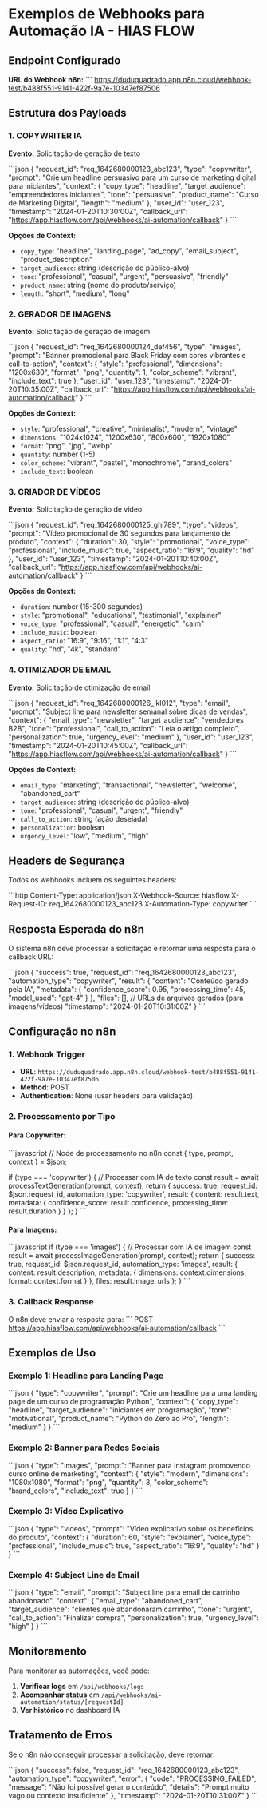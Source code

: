 # Exemplos de Webhooks para Automação IA - HIAS FLOW

## Endpoint Configurado

**URL do Webhook n8n:**
\`\`\`
https://duduquadrado.app.n8n.cloud/webhook-test/b488f551-9141-422f-9a7e-10347ef87506
\`\`\`

## Estrutura dos Payloads

### 1. COPYWRITER IA

**Evento:** Solicitação de geração de texto

\`\`\`json
{
  "request_id": "req_1642680000123_abc123",
  "type": "copywriter",
  "prompt": "Crie um headline persuasivo para um curso de marketing digital para iniciantes",
  "context": {
    "copy_type": "headline",
    "target_audience": "empreendedores iniciantes",
    "tone": "persuasive",
    "product_name": "Curso de Marketing Digital",
    "length": "medium"
  },
  "user_id": "user_123",
  "timestamp": "2024-01-20T10:30:00Z",
  "callback_url": "https://app.hiasflow.com/api/webhooks/ai-automation/callback"
}
\`\`\`

**Opções de Context:**
- `copy_type`: "headline", "landing_page", "ad_copy", "email_subject", "product_description"
- `target_audience`: string (descrição do público-alvo)
- `tone`: "professional", "casual", "urgent", "persuasive", "friendly"
- `product_name`: string (nome do produto/serviço)
- `length`: "short", "medium", "long"

### 2. GERADOR DE IMAGENS

**Evento:** Solicitação de geração de imagem

\`\`\`json
{
  "request_id": "req_1642680000124_def456",
  "type": "images",
  "prompt": "Banner promocional para Black Friday com cores vibrantes e call-to-action",
  "context": {
    "style": "professional",
    "dimensions": "1200x630",
    "format": "png",
    "quantity": 1,
    "color_scheme": "vibrant",
    "include_text": true
  },
  "user_id": "user_123",
  "timestamp": "2024-01-20T10:35:00Z",
  "callback_url": "https://app.hiasflow.com/api/webhooks/ai-automation/callback"
}
\`\`\`

**Opções de Context:**
- `style`: "professional", "creative", "minimalist", "modern", "vintage"
- `dimensions`: "1024x1024", "1200x630", "800x600", "1920x1080"
- `format`: "png", "jpg", "webp"
- `quantity`: number (1-5)
- `color_scheme`: "vibrant", "pastel", "monochrome", "brand_colors"
- `include_text`: boolean

### 3. CRIADOR DE VÍDEOS

**Evento:** Solicitação de geração de vídeo

\`\`\`json
{
  "request_id": "req_1642680000125_ghi789",
  "type": "videos",
  "prompt": "Vídeo promocional de 30 segundos para lançamento de produto",
  "context": {
    "duration": 30,
    "style": "promotional",
    "voice_type": "professional",
    "include_music": true,
    "aspect_ratio": "16:9",
    "quality": "hd"
  },
  "user_id": "user_123",
  "timestamp": "2024-01-20T10:40:00Z",
  "callback_url": "https://app.hiasflow.com/api/webhooks/ai-automation/callback"
}
\`\`\`

**Opções de Context:**
- `duration`: number (15-300 segundos)
- `style`: "promotional", "educational", "testimonial", "explainer"
- `voice_type`: "professional", "casual", "energetic", "calm"
- `include_music`: boolean
- `aspect_ratio`: "16:9", "9:16", "1:1", "4:3"
- `quality`: "hd", "4k", "standard"

### 4. OTIMIZADOR DE EMAIL

**Evento:** Solicitação de otimização de email

\`\`\`json
{
  "request_id": "req_1642680000126_jkl012",
  "type": "email",
  "prompt": "Subject line para newsletter semanal sobre dicas de vendas",
  "context": {
    "email_type": "newsletter",
    "target_audience": "vendedores B2B",
    "tone": "professional",
    "call_to_action": "Leia o artigo completo",
    "personalization": true,
    "urgency_level": "medium"
  },
  "user_id": "user_123",
  "timestamp": "2024-01-20T10:45:00Z",
  "callback_url": "https://app.hiasflow.com/api/webhooks/ai-automation/callback"
}
\`\`\`

**Opções de Context:**
- `email_type`: "marketing", "transactional", "newsletter", "welcome", "abandoned_cart"
- `target_audience`: string (descrição do público-alvo)
- `tone`: "professional", "casual", "urgent", "friendly"
- `call_to_action`: string (ação desejada)
- `personalization`: boolean
- `urgency_level`: "low", "medium", "high"

## Headers de Segurança

Todos os webhooks incluem os seguintes headers:

\`\`\`http
Content-Type: application/json
X-Webhook-Source: hiasflow
X-Request-ID: req_1642680000123_abc123
X-Automation-Type: copywriter
\`\`\`

## Resposta Esperada do n8n

O sistema n8n deve processar a solicitação e retornar uma resposta para o callback URL:

\`\`\`json
{
  "success": true,
  "request_id": "req_1642680000123_abc123",
  "automation_type": "copywriter",
  "result": {
    "content": "Conteúdo gerado pela IA",
    "metadata": {
      "confidence_score": 0.95,
      "processing_time": 45,
      "model_used": "gpt-4"
    }
  },
  "files": [], // URLs de arquivos gerados (para imagens/vídeos)
  "timestamp": "2024-01-20T10:31:00Z"
}
\`\`\`

## Configuração no n8n

### 1. Webhook Trigger
- **URL**: `https://duduquadrado.app.n8n.cloud/webhook-test/b488f551-9141-422f-9a7e-10347ef87506`
- **Method**: POST
- **Authentication**: None (usar headers para validação)

### 2. Processamento por Tipo

#### Para Copywriter:
\`\`\`javascript
// Node de processamento no n8n
const { type, prompt, context } = $json;

if (type === 'copywriter') {
  // Processar com IA de texto
  const result = await processTextGeneration(prompt, context);
  return {
    success: true,
    request_id: $json.request_id,
    automation_type: 'copywriter',
    result: {
      content: result.text,
      metadata: {
        confidence_score: result.confidence,
        processing_time: result.duration
      }
    }
  };
}
\`\`\`

#### Para Imagens:
\`\`\`javascript
if (type === 'images') {
  // Processar com IA de imagem
  const result = await processImageGeneration(prompt, context);
  return {
    success: true,
    request_id: $json.request_id,
    automation_type: 'images',
    result: {
      content: result.description,
      metadata: {
        dimensions: context.dimensions,
        format: context.format
      }
    },
    files: result.image_urls
  };
}
\`\`\`

### 3. Callback Response
O n8n deve enviar a resposta para:
\`\`\`
POST https://app.hiasflow.com/api/webhooks/ai-automation/callback
\`\`\`

## Exemplos de Uso

### Exemplo 1: Headline para Landing Page
\`\`\`json
{
  "type": "copywriter",
  "prompt": "Crie um headline para uma landing page de um curso de programação Python",
  "context": {
    "copy_type": "headline",
    "target_audience": "iniciantes em programação",
    "tone": "motivational",
    "product_name": "Python do Zero ao Pro",
    "length": "medium"
  }
}
\`\`\`

### Exemplo 2: Banner para Redes Sociais
\`\`\`json
{
  "type": "images",
  "prompt": "Banner para Instagram promovendo curso online de marketing",
  "context": {
    "style": "modern",
    "dimensions": "1080x1080",
    "format": "png",
    "quantity": 3,
    "color_scheme": "brand_colors",
    "include_text": true
  }
}
\`\`\`

### Exemplo 3: Vídeo Explicativo
\`\`\`json
{
  "type": "videos",
  "prompt": "Vídeo explicativo sobre os benefícios do produto",
  "context": {
    "duration": 60,
    "style": "explainer",
    "voice_type": "professional",
    "include_music": true,
    "aspect_ratio": "16:9",
    "quality": "hd"
  }
}
\`\`\`

### Exemplo 4: Subject Line de Email
\`\`\`json
{
  "type": "email",
  "prompt": "Subject line para email de carrinho abandonado",
  "context": {
    "email_type": "abandoned_cart",
    "target_audience": "clientes que abandonaram carrinho",
    "tone": "urgent",
    "call_to_action": "Finalizar compra",
    "personalization": true,
    "urgency_level": "high"
  }
}
\`\`\`

## Monitoramento

Para monitorar as automações, você pode:

1. **Verificar logs** em `/api/webhooks/logs`
2. **Acompanhar status** em `/api/webhooks/ai-automation/status/[requestId]`
3. **Ver histórico** no dashboard IA

## Tratamento de Erros

Se o n8n não conseguir processar a solicitação, deve retornar:

\`\`\`json
{
  "success": false,
  "request_id": "req_1642680000123_abc123",
  "automation_type": "copywriter",
  "error": {
    "code": "PROCESSING_FAILED",
    "message": "Não foi possível gerar o conteúdo",
    "details": "Prompt muito vago ou contexto insuficiente"
  },
  "timestamp": "2024-01-20T10:31:00Z"
}
\`\`\`
